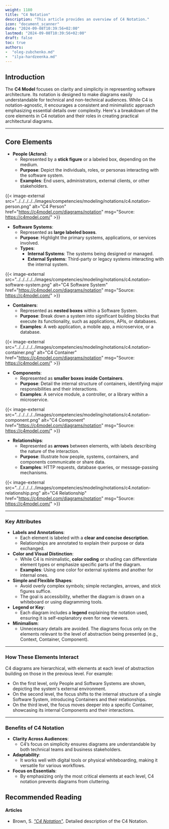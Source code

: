 ```yaml
---
weight: 1180
title: "C4 Notation"
description: "This article provides an overview of C4 Notation."
icon: "document_scanner"
date: "2024-09-08T10:39:56+02:00"
lastmod: "2024-09-08T10:39:56+02:00"
draft: false
toc: true
authors:
-  "oleg-zubchenko.md"
-  "ilya-hardzeenka.md"
---
```

## Introduction

The **C4 Model** focuses on clarity and simplicity in representing software architecture. Its notation is designed to make diagrams easily understandable for technical and non-technical audiences. While C4 is notation-agnostic, it encourages a consistent and minimalistic approach emphasizing essential details over complexity. Here's a breakdown of the core elements in C4 notation and their roles in creating practical architectural diagrams.

---

## Core Elements

* **People (Actors)**:
  * Represented by a **stick figure** or a labeled box, depending on the medium.
  * **Purpose**: Depict the individuals, roles, or personas interacting with the software system.
  * **Examples**: End users, administrators, external clients, or other stakeholders.

{{< image-external src="../../../../../images/competencies/modeling/notations/c4.notation-person.png" alt="C4 Person" href="https://c4model.com/diagrams/notation" msg="Source: https://c4model.com/" >}}

* **Software Systems**:
  * Represented as **large labeled boxes**.
  * **Purpose**: Highlight the primary systems, applications, or services involved.
  * **Types**:
    * **Internal Systems**: The systems being designed or managed.
    * **External Systems**: Third-party or legacy systems interacting with the internal system.

{{< image-external src="../../../../../images/competencies/modeling/notations/c4.notation-software-system.png" alt="C4 Software System" href="https://c4model.com/diagrams/notation" msg="Source: https://c4model.com/" >}}

* **Containers**:
  * Represented as **nested boxes** within a Software System.
  * **Purpose**: Break down a system into significant building blocks that execute its functionality, such as applications, APIs, or databases.
  * **Examples**: A web application, a mobile app, a microservice, or a database.

{{< image-external src="../../../../../images/competencies/modeling/notations/c4.notation-container.png" alt="C4 Container" href="https://c4model.com/diagrams/notation" msg="Source: https://c4model.com/" >}}

* **Components**:
  * Represented as **smaller boxes inside Containers**.
  * **Purpose**: Detail the internal structure of containers, identifying major responsibilities and their interactions.
  * **Examples**: A service module, a controller, or a library within a microservice.

{{< image-external src="../../../../../images/competencies/modeling/notations/c4.notation-component.png" alt="C4 Component" href="https://c4model.com/diagrams/notation" msg="Source: https://c4model.com/" >}}

* **Relationships**:
  * Represented as **arrows** between elements, with labels describing the nature of the interaction.
  * **Purpose**: Illustrate how people, systems, containers, and components communicate or share data.
  * **Examples**: HTTP requests, database queries, or message-passing mechanisms.

{{< image-external src="../../../../../images/competencies/modeling/notations/c4.notation-relationship.png" alt="C4 Relationship" href="https://c4model.com/diagrams/notation" msg="Source: https://c4model.com/" >}}

---

### Key Attributes

* **Labels and Annotations**:
  * Each element is labeled with a **clear and concise description**.
  * Relationships are annotated to explain their purpose or data exchanged.
* **Color and Visual Distinction**:
  * While C4 is minimalistic, **color coding** or shading can differentiate element types or emphasize specific parts of the diagram.
  * **Examples**: Using one color for external systems and another for internal ones.
* **Simple and Flexible Shapes**:
  * Avoid overly complex symbols; simple rectangles, arrows, and stick figures suffice.
  * The goal is accessibility, whether the diagram is drawn on a whiteboard or using diagramming tools.
* **Legend or Key**:
  * Each diagram includes a **legend** explaining the notation used, ensuring it is self-explanatory even for new viewers.
* **Minimalism**:
  * Unnecessary details are avoided. The diagrams focus only on the elements relevant to the level of abstraction being presented (e.g., Context, Container, Component).

---

### How These Elements Interact

C4 diagrams are hierarchical, with elements at each level of abstraction building on those in the previous level. For example:

* On the first level, only People and Software Systems are shown, depicting the system's external environment.
* On the second level, the focus shifts to the internal structure of a single Software System, introducing Containers and their relationships.
* On the third level, the focus moves deeper into a specific Container, showcasing its internal Components and their interactions.

---

### Benefits of C4 Notation

* **Clarity Across Audiences**:
  * C4’s focus on simplicity ensures diagrams are understandable by both technical teams and business stakeholders.
* **Adaptability**:
  * It works well with digital tools or physical whiteboarding, making it versatile for various workflows.
* **Focus on Essentials**:
  * By emphasizing only the most critical elements at each level, C4 notation prevents diagrams from cluttering.

## Recommended Reading

#### Articles

* Brown, S. *["C4 Notation"](https://c4model.com/diagrams/notation)*.
  Detailed description of the C4 Notation.
